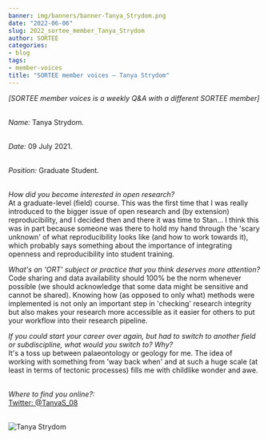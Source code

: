 ```yaml
---
banner: img/banners/banner-Tanya_Strydom.png
date: "2022-06-06"
slug: 2022_sortee_member_Tanya_Strydom
author: SORTEE
categories:
- blog
tags:
- member-voices
title: "SORTEE member voices – Tanya Strydom" 
---
```



*[SORTEE member voices is a weekly Q&A with a different SORTEE member]*   
&nbsp;
&nbsp;

   _Name:_ Tanya Strydom.   
&nbsp;

   _Date:_ 09 July 2021.   
&nbsp;

   _Position:_ Graduate Student.   
&nbsp;
&nbsp;

_How did you become interested in open research?_   
At a graduate-level (field) course. This was the first time that I was really introduced to the bigger issue of open research and (by extension) reproducibility, and I decided then and there it was time to Stan... I think this was in part because someone was there to hold my hand through the 'scary unknown' of what reproducibility looks like (and how to work towards it), which probably says something about the importance of integrating openness and reproducibility into student training. 
&nbsp;
&nbsp;

_What's an 'ORT' subject or practice that you think deserves more attention?_   
Code sharing and data availability should 100% be the norm whenever possible (we should acknowledge that some data might be sensitive and cannot be shared). Knowing how (as opposed to only what) methods were implemented is not only an important step in 'checking' research integrity but also makes your research more accessible as it easier for others to put your workflow into their research pipeline.
&nbsp;
&nbsp;

_If you could start your career over again, but had to switch to another field or subdiscipline, what would you switch to? Why?_   
It's a toss up between palaeontology or geology for me. The idea of working with something from 'way back when' and at such a huge scale (at least in terms of tectonic processes) fills me with childlike wonder and awe.
&nbsp;
&nbsp;

_Where to find you online?:_   
[Twitter: @TanyaS_08](https://twitter.com/TanyaS_08)   
&nbsp;
&nbsp;


![Tanya Strydom](/img/Tanya_Strydom.png)    
&nbsp;